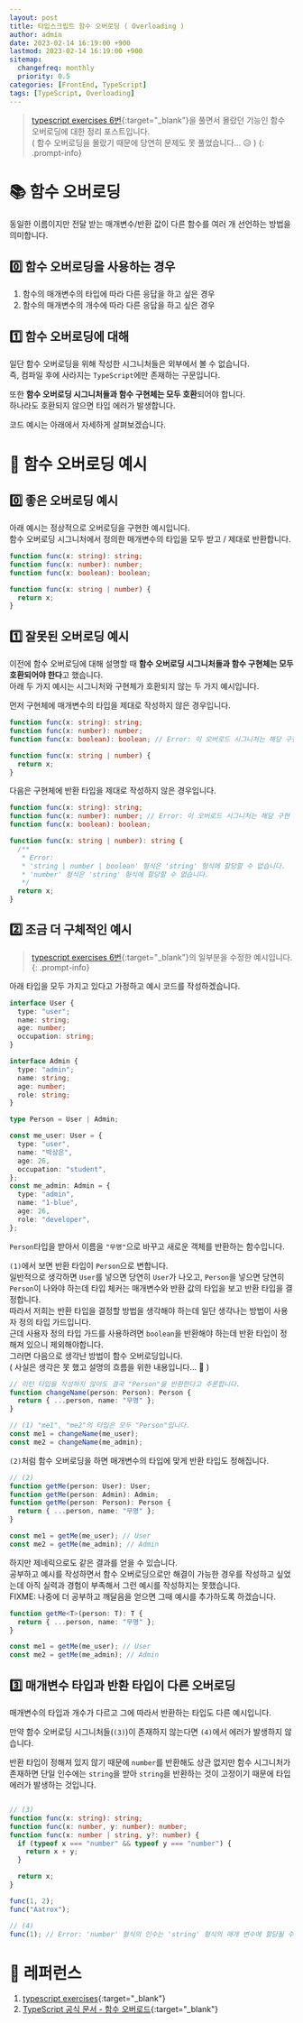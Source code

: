 ```yaml
---
layout: post
title: 타입스크립트 함수 오버로딩 ( Overloading )
author: admin
date: 2023-02-14 16:19:00 +900
lastmod: 2023-02-14 16:19:00 +900
sitemap:
  changefreq: monthly
  priority: 0.5
categories: [FrontEnd, TypeScript]
tags: [TypeScript, Overloading]
---
```


> [typescript exercises 6번](https://typescript-exercises.github.io/#exercise=6&file=/index.ts){:target="_blank"}을 풀면서 몰랐던 기능인 함수 오버로딩에 대한 정리 포스트입니다.<br />( 함수 오버로딩을 몰랐기 때문에 당연히 문제도 못 풀었습니다... 😥 )
{: .prompt-info}

# 📚 함수 오버로딩
동일한 이름이지만 전달 받는 매개변수/반환 값이 다른 함수를 여러 개 선언하는 방법을 의미합니다.<br />

## 0️⃣ 함수 오버로딩을 사용하는 경우
1. 함수의 매개변수의 타입에 따라 다른 응답을 하고 싶은 경우
2. 함수의 매개변수의 개수에 따라 다른 응답을 하고 싶은 경우

## 1️⃣ 함수 오버로딩에 대해
일단 함수 오버로딩을 위해 작성한 시그니처들은 외부에서 볼 수 없습니다.<br />
즉, 컴파일 후에 사라지는 `TypeScript`에만 존재하는 구문입니다.<br />

또한 **함수 오버로딩 시그니처들과 함수 구현체는 모두 호환**되어야 합니다.<br />
하나라도 호환되지 않으면 타입 에러가 발생합니다.<br />

코드 예시는 아래에서 자세하게 살펴보겠습니다.<br />

# 📝 함수 오버로딩 예시
## 0️⃣ 좋은 오버로딩 예시
아래 예시는 정상적으로 오버로딩을 구현한 예시입니다.<br />
함수 오버로딩 시그니처에서 정의한 매개변수의 타입을 모두 받고 / 제대로 반환합니다.<br />

```ts
function func(x: string): string;
function func(x: number): number;
function func(x: boolean): boolean;

function func(x: string | number) {
  return x;
}
```

## 1️⃣ 잘못된 오버로딩 예시
이전에 함수 오버로딩에 대해 설명할 때 **함수 오버로딩 시그니처들과 함수 구현체는 모두 호환되어야 한다**고 했습니다.<br />
아래 두 가지 예시는 시그니처와 구현체가 호환되지 않는 두 가지 예시입니다.<br />

먼저 구현체에 매개변수의 타입을 제대로 작성하지 않은 경우입니다.<br />

```ts
function func(x: string): string;
function func(x: number): number;
function func(x: boolean): boolean; // Error: 이 오버로드 시그니처는 해당 구현 시그니처와 호환되지 않습니다.

function func(x: string | number) {
  return x;
}
```

다음은 구현체에 반환 타입을 제대로 작성하지 않은 경우입니다.<br />

```ts
function func(x: string): string;
function func(x: number): number; // Error: 이 오버로드 시그니처는 해당 구현 시그니처와 호환되지 않습니다.
function func(x: boolean): boolean;

function func(x: string | number): string {
  /**
   * Error:
   * 'string | number | boolean' 형식은 'string' 형식에 할당할 수 없습니다.
   * 'number' 형식은 'string' 형식에 할당할 수 없습니다.
   */
  return x;
}
```

## 2️⃣ 조금 더 구체적인 예시
> [typescript exercises 6번](https://typescript-exercises.github.io/#exercise=6&file=/index.ts){:target="_blank"}의 일부분을 수정한 예시입니다.<br />
{: .prompt-info}

아래 타입을 모두 가지고 있다고 가정하고 예시 코드를 작성하겠습니다.<br />

```ts
interface User {
  type: "user";
  name: string;
  age: number;
  occupation: string;
}

interface Admin {
  type: "admin";
  name: string;
  age: number;
  role: string;
}

type Person = User | Admin;

const me_user: User = {
  type: "user",
  name: "박상은",
  age: 26,
  occupation: "student",
};
const me_admin: Admin = {
  type: "admin",
  name: "1-blue",
  age: 26,
  role: "developer",
};
```

`Person`타입을 받아서 이름을 `"무명"`으로 바꾸고 새로운 객체를 반환하는 함수입니다.<br />

`(1)`에서 보면 반환 타입이 `Person`으로 변합니다.<br />
일반적으로 생각하면 `User`를 넣으면 당연히 `User`가 나오고, `Person`을 넣으면 당연히 `Person`이 나와야 하는데 타입 체커는 매개변수와 반환 값의 타입을 보고 반환 타입을 결정합니다.<br />
따라서 저희는 반환 타입을 결정할 방법을 생각해야 하는데 일단 생각나는 방법이 사용자 정의 타입 가드입니다.<br />
근데 사용자 정의 타입 가드를 사용하려면 `boolean`을 반환해야 하는데 반환 타입이 정해져 있으니 제외해야합니다.<br />
그러면 다음으로 생각난 방법이 함수 오버로딩입니다.<br />
( 사실은 생각은 못 했고 설명의 흐름을 위한 내용입니다... 🥲 )<br />

```ts
// 리턴 타입을 작성하지 않아도 결국 "Person"을 반환한다고 추론합니다.
function changeName(person: Person): Person {
  return { ...person, name: "무명" };
}

// (1) "me1", "me2"의 타입은 모두 "Person"입니다.
const me1 = changeName(me_user);
const me2 = changeName(me_admin);
```

`(2)`처럼 함수 오버로딩을 하면 매개변수의 타입에 맞게 반환 타입도 정해집니다.<br />

```ts
// (2)
function getMe(person: User): User;
function getMe(person: Admin): Admin;
function getMe(person: Person): Person {
  return { ...person, name: "무명" };
}

const me1 = getMe(me_user); // User
const me2 = getMe(me_admin); // Admin
```

하지만 제네릭으로도 같은 결과를 얻을 수 있습니다.<br />
공부하고 예시를 작성하면서 함수 오버로딩으로만 해결이 가능한 경우를 작성하고 싶었는데 아직 실력과 경험이 부족해서 그런 예시를 작성하지는 못했습니다.<br />
FIXME: 나중에 더 공부하고 깨달음을 얻으면 그때 예시를 추가하도록 하겠습니다.<br />

```ts
function getMe<T>(person: T): T {
  return { ...person, name: "무명" };
}

const me1 = getMe(me_user); // User
const me2 = getMe(me_admin); // Admin
```

## 3️⃣ 매개변수 타입과 반환 타입이 다른 오버로딩
매개변수의 타입과 개수가 다르고 그에 따라서 반환하는 타입도 다른 예시입니다.<br />

만약 함수 오버로딩 시그니처들(`(3)`)이 존재하지 않는다면 `(4)`에서 에러가 발생하지 않습니다.<br />

반환 타입이 정해져 있지 않기 때문에 `number`를 반환해도 상관 없지만 함수 시그니처가 존재하면 단일 인수에는 `string`을 받아 `string`을 반환하는 것이 고정이기 때문에 타입 에러가 발생하는 것입니다.<br />

```ts

// (3)
function func(x: string): string;
function func(x: number, y: number): number;
function func(x: number | string, y?: number) {
  if (typeof x === "number" && typeof y === "number") {
    return x + y;
  }

  return x;
}

func(1, 2);
func("Aatrox");

// (4)
func(1); // Error: 'number' 형식의 인수는 'string' 형식의 매개 변수에 할당될 수 없습니다.
```

# 📮 레퍼런스
1. [typescript exercises](https://typescript-exercises.github.io/){:target="_blank"}
2. [TypeScript 공식 문서 - 함수 오버로드](https://www.typescriptlang.org/ko/docs/handbook/2/functions.html#%ED%95%A8%EC%88%98-%EC%98%A4%EB%B2%84%EB%A1%9C%EB%93%9C){:target="_blank"}